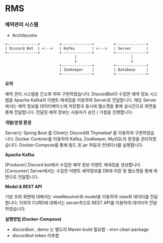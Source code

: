 # RMS
### 예약관리 시스템

- Architecutre
 ```
+--------------+         +--------------+         +--------------+
| Discord Bot  | <--->   | Kafka        | <--->   | Server       |
+--------------+         +--------------+         +--------------+
                                 |                         |
                                 v                         v
                          +--------------+         +--------------+ 
                          | ZooKeeper    |         | Database     |
                          +--------------+         +--------------+ 
```

**요약**


예약 관리 시스템을 간소화 하여 구현하였습니다.
DiscordBot이 수집한 예약 정보 시스템을 Apache Kafka의 이벤트 메세징을 이용하여 Server로 전달합니다.
해당 Server에서는 예약 정보를 데이터베이스에 저장함과 동시에 웹소켓을 통해 실시간으로 화면을 통해 전달합니다.
전달된 예약 정보는 사용자가 승인 / 거절을 진행합니다. 

**개발/운영 환경**


 Server는 Spring Boot 를 Clinet는 Discord와 Thymeleaf 를 이용하여 구현하였습니다. Docker Continer를 이용하여 Kafka, ZooKeeper, MySQL의 환경을 관리하였습니다. Docker-Compose를 통해 빌드 된 jar 파일과 컨테이너를 실행합니다.

**Apache Kafka**


[Producer] Discord bot에서 수집한 예약 정보 이벤트 메세징을 생성합니다.[Consumer] Server에서는 수집한 이벤트 예약정보를 DB에 저장 및 웹소켓을 통해 화면으로 전달합니다.

**Model & REST API**


 기본 조회 화면에 대해서는 viewResolver와 model을 이용하여 view와 데이터를 전달합니다.
 이외의 CURD에 대해서는 server측으로 REST API를 이용하여 데이터의 전달하였습니다.


**실행방법 (Docker-Compose)**

  - discordbot , demo 는 별도의 Maven build 필요함 - mvn clean package
  - discordbot token 미포함
